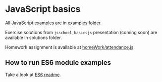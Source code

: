 # JavaScript basics

All JavaScript examples are in examples folder.

Exercise solutions from `jsschool_basicsjs` presentation (coming soon) are available in solutions folder.

Homework assignment is available at [homeWork/attendance.js](./homeWork/attendance.js).

## How to run ES6 module examples
Take a look at [ES6 readme](./examples/es6/README.md).